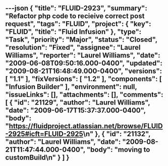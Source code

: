 ---json
{
  "title": "FLUID-2923",
  "summary": "Refactor php code to recieive correct post request",
  "tags": "FLUID",
  "project": {
    "key": "FLUID",
    "title": "Fluid Infusion"
  },
  "type": "Task",
  "priority": "Major",
  "status": "Closed",
  "resolution": "Fixed",
  "assignee": "Laurel Williams",
  "reporter": "Laurel Williams",
  "date": "2009-06-08T09:50:16.000-0400",
  "updated": "2009-08-21T16:48:49.000-0400",
  "versions": [
    "1.1"
  ],
  "fixVersions": [
    "1.2"
  ],
  "components": [
    "Infusion Builder"
  ],
  "environment": null,
  "issueLinks": [],
  "attachments": [],
  "comments": [
    {
      "id": "21129",
      "author": "Laurel Williams",
      "date": "2009-06-17T15:37:37.000-0400",
      "body": "<https://fluidproject.atlassian.net/browse/FLUID-2925#icft=FLUID-2925>\n"
    },
    {
      "id": "21132",
      "author": "Laurel Williams",
      "date": "2009-08-21T11:47:44.000-0400",
      "body": "moving to customBuild\n"
    }
  ]
}
---

        